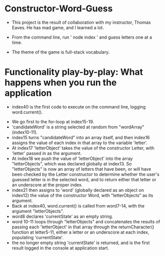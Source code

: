 # Constructor-Word-Guess

* This project is the result of collaboration with my instructor, Thomas Eaves.  He has mad game, and I learned a lot.

* From the command line, run ' node index ' and guess letters one at a time.

* The theme of the game is full-stack vocabulary.

# Functionality play-by-play: What happens when you run the application

* index40 is the first code to execute on the command line, logging word.current().
- We go first to the for-loop at index15-19.
- 'candidateWord' is a string selected at random from "wordArray" (index10-11).
- index15 turns "candidateWord" into an array itself, and then index16 assigns the value of each index in that array to the variable 'letter'.
- At index17 'letterObject' takes the value of the constructor Letter, with 'letter' passed in as the argument.
- At index18 we push the value of 'letterObject' into the array "letterObjects", which was declared globally at index13.  So "letterObjects" is now an array of letters that have been, or will have been checked by the Letter constructor to determine whether the user's guessed letter is in the selected word, and to return either that letter or an underscore at the proper index.
- index21 then assigns to 'word' (globally declared as an object on index12) the value of the constructor Word, with "letterObjects" as its argument.
- Back at index40, word.current() is called from word7-14, with the argument "letterObjects".
- word8 declares 'currentState' as an empty string.
- word 10-11 loops through "letterObjects" and concatenates the results of passing each 'letterObject' in that array through the returnCharacter() function at letter5-11, either a letter or an underscore at each index, populating 'currentState'.
- the no longer empty string 'currentState' is returned, and is the first result logged in the console at application start.
